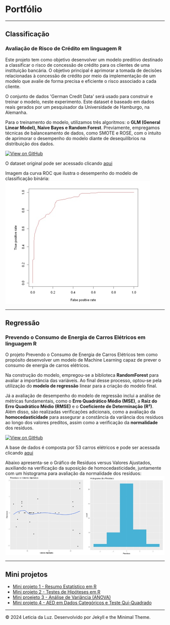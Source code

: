 # Portfólio

---

## Classificação

### Avaliação de Risco de Crédito em linguagem R
<span style="font-size: 14px;">Este projeto tem como objetivo desenvolver um modelo preditivo destinado a classificar o risco de concessão de crédito para os clientes de uma instituição bancária. O objetivo principal é aprimorar a tomada de decisões relacionadas à concessão de crédito por meio da implementação de um modelo que avalie de forma precisa e eficiente o risco associado a cada cliente. 

<span style="font-size: 14px;">O conjunto de dados 'German Credit Data' será usado para construir e treinar o modelo, neste experimento. Este dataset é baseado em dados reais gerados por um pesquisador da Universidade de Hamburgo, na Alemanha.  

<span style="font-size: 14px;">Para o treinamento do modelo, utilizamos três algoritmos: o **GLM (General Linear Model), Naive Bayes e Random Forest**. Previamente, empregamos técnicas de balanceamento de dados, como SMOTE e ROSE, com o intuito de aprimorar o desempenho do modelo diante de desequilíbrios na distribuição dos dados.  

<span style="font-size: 14px;">[![View on GitHub](https://img.shields.io/badge/GitHub-View_on_GitHub-blue?logo=GitHub)](https://github.com/leticiadluz/mini_projetos_ML_R/blob/main/Classificacao_avaliacao_risco_credito_R.ipynb)

<span style="font-size: 14px;">O dataset original pode ser acessado clicando [aqui](https://archive.ics.uci.edu/dataset/144/statlog+german+credit+data) 

<span style="font-size: 14px;">Imagem da curva ROC que ilustra o desempenho do modelo de classificação binária:
<img src="fotos_modelos/curva_roc.jpg"/>

---

## Regressão

### Prevendo o Consumo de Energia de Carros Elétricos em linguagem R

<span style="font-size: 14px;"> O projeto Prevendo o Consumo de Energia de Carros Elétricos tem como propósito desenvolver um modelo de Machine Learning capaz de prever o consumo de energia de carros elétricos. 

<span style="font-size: 14px;">Na construção do modelo, empregou-se a biblioteca **RandomForest** para avaliar a importância das variáveis. Ao final desse processo, optou-se pela utilização do **modelo de regressão** linear para a criação do modelo final. 

<span style="font-size: 14px;">Já a avaliação de desempenho do modelo de regressão inclui a análise de métricas fundamentais, como o **Erro Quadrático Médio (MSE)**, a **Raiz do Erro Quadrático Médio (RMSE)** e o **Coeficiente de Determinação (R²)**. Além disso, são realizadas verificações adicionais, como a avaliação da **homocedasticidade** para assegurar a constância da variância dos resíduos ao longo dos valores preditos, assim como a verificação da **normalidade** dos resíduos.

<span style="font-size: 14px;">[![View on GitHub](https://img.shields.io/badge/GitHub-View_on_GitHub-blue?logo=GitHub)](https://github.com/leticiadluz/mini_projetos_ML_R/blob/main/Consumo_carros_eletricos_ML.ipynb)

<span style="font-size: 14px;">A base de dados  é composta por 53 carros elétricos e pode ser acessada clicando [aqui](https://data.mendeley.com/datasets/tb9yrptydn/2)

<span style="font-size: 14px;">Abaixo apresenta-se o Gráfico de Resíduos versus Valores Ajustados, auxiliando na verificação da suposição de homocedasticidade, juntamente com um histograma para avaliação da normalidade dos resíduos:
<img src="fotos_modelos/residuos.jpg"/>

---

## Mini projetos

- [Mini projeto 1 - Resumo Estatístico em R]([http://example.com/](https://github.com/leticiadluz/estatistica_com_R/blob/main/Resumo_Estatistica_R_Jupyter.ipynb))
- [Mini projeto 2 - Testes de Hipóteses em R]([http://example.com/](https://github.com/leticiadluz/estatistica_com_R/blob/main/Teste_Hipotese.ipynb))
- [Mini proejeto 3 - Análise de Variância (ANOVA)]([http://example.com/](https://github.com/leticiadluz/estatistica_com_R/blob/main/Anova_R.ipynb))
- [Mini projeto 4 - AED em Dados Categóricos e Teste Qui-Quadrado]([http://example.com/](https://github.com/leticiadluz/AED_categoricos-qui_quadrado_R/blob/main/AED_Categoricos.ipynb))



---
© 2024 Leticia da Luz. Desenvolvido por Jekyll e the Minimal Theme.
